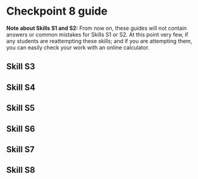 # Checkpoint 8 guide

**Note about Skills S1 and S2:**  From now on, these guides will not contain answers or common mistakes for Skills S1 or S2. At this point very few, if any students are reattempting these skills; and if you are attempting them, you can easily check your work with an online calculator. 

## Skill S3

## Skill S4

## Skill S5

## Skill S6

## Skill S7

## Skill S8